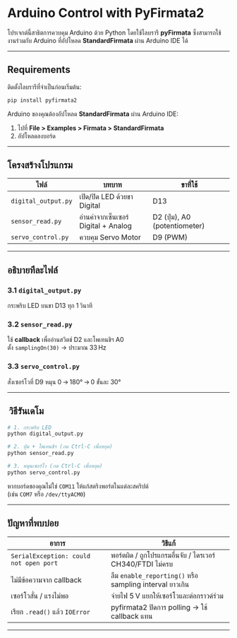 # Arduino Control with PyFirmata2

โปรเจกต์นี้สาธิตการควบคุม Arduino ด้วย Python โดยใช้ไลบรารี **pyFirmata** ซึ่งสามารถใช้งานร่วมกับ Arduino ที่อัปโหลด **StandardFirmata** ผ่าน Arduino IDE ได้

---

## Requirements

ติดตั้งไลบรารีที่จำเป็นก่อนเริ่มต้น:
```bash
pip install pyfirmata2
```

Arduino ของคุณต้องอัปโหลด **StandardFirmata** ผ่าน Arduino IDE:
1. ไปที่ **File > Examples > Firmata > StandardFirmata**
2. อัปโหลดลงบอร์ด

---

## โครงสร้างโปรแกรม

| ไฟล์              | บทบาท                         | ขาที่ใช้  |
|------------------|-------------------------------|-----------|
| `digital_output.py` | เปิด/ปิด LED ด้วยขา Digital      | D13       |
| `sensor_read.py`    | อ่านค่าจากเซ็นเซอร์ Digital + Analog | D2 (ปุ่ม), A0 (potentiometer) |
| `servo_control.py`  | ควบคุม Servo Motor           | D9 (PWM)  |

---

## อธิบายทีละไฟล์

### 3.1 `digital_output.py`
กระพริบ LED บนขา D13 ทุก 1 วินาที

### 3.2 `sensor_read.py`
ใช้ **callback** เพื่ออ่านสวิตช์ D2 และโพเทนชิฯ A0  
ตั้ง `samplingOn(30)` → ประมาณ 33 Hz

### 3.3 `servo_control.py`
สั่งเซอร์โวที่ D9 หมุน 0 → 180° → 0 ขั้นละ 30°

---

##  วิธีรันเดโม

```bash
# 1. กระพริบ LED
python digital_output.py

# 2. ปุ่ม + โพเทนชิฯ (กด Ctrl‑C เพื่อหยุด)
python sensor_read.py

# 3. หมุนเซอร์โว (กด Ctrl‑C เพื่อหยุด)
python servo_control.py
```

หากบอร์ดของคุณไม่ใช่ `COM11` ให้แก้สตริงพอร์ตในแต่ละสคริปต์  
(เช่น `COM7` หรือ `/dev/ttyACM0`)

---

## ปัญหาที่พบบ่อย

| อาการ | วิธีแก้ |
|-------|--------|
| `SerialException: could not open port` | พอร์ตผิด / ถูกโปรแกรมอื่นจับ / ไดรเวอร์ CH340/FTDI ไม่ครบ |
| ไม่มีข้อความจาก callback | ลืม `enable_reporting()` หรือ sampling interval ยาวเกิน |
| เซอร์โวสั่น / แรงไม่พอ | จ่ายไฟ 5 V แยกให้เซอร์โวและต่อกราวด์ร่วม |
| เรียก `.read()` แล้ว `IOError` | pyfirmata2 ปิดการ polling → ใช้ callback แทน |

---

